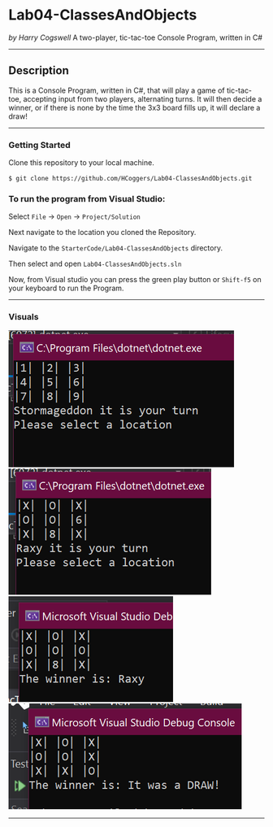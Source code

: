# Lab04-ClassesAndObjects
*by Harry Cogswell*
A two-player, tic-tac-toe Console Program, written in C#

----

## Description
This is a Console Program, written in C#, that will play a game of tic-tac-toe, accepting
input from two players, alternating turns. It will then decide a winner, or if there is
none by the time the 3x3 board fills up, it will declare a draw!

---

### Getting Started
Clone this repository to your local machine.

```
$ git clone https://github.com/HCoggers/Lab04-ClassesAndObjects.git
```

### To run the program from Visual Studio:
Select ```File``` -> ```Open``` -> ```Project/Solution```

Next navigate to the location you cloned the Repository.

Navigate to the ```StarterCode/Lab04-ClassesAndObjects``` directory.

Then select and open ```Lab04-ClassesAndObjects.sln```

Now, from Visual studio you can press the green play button or ```Shift-f5``` on your keyboard to run the Program.

---

### Visuals
![Image 1](./Assets/FirstTurn.png)
![Image 1](./Assets/Penultimate.png)
![Image 1](./Assets/WinnerWinner.png)
![Image 1](./Assets/CatsGame.png)

---
